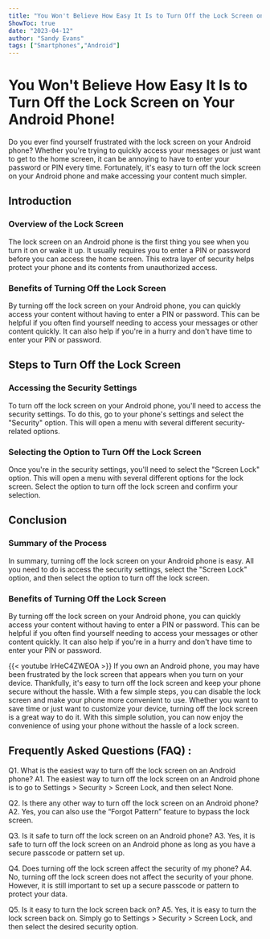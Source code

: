 ```yaml
---
title: "You Won't Believe How Easy It Is to Turn Off the Lock Screen on Your Android Phone!"
ShowToc: true 
date: "2023-04-12"
author: "Sandy Evans" 
tags: ["Smartphones","Android"]
---
```

# You Won't Believe How Easy It Is to Turn Off the Lock Screen on Your Android Phone! 

Do you ever find yourself frustrated with the lock screen on your Android phone? Whether you're trying to quickly access your messages or just want to get to the home screen, it can be annoying to have to enter your password or PIN every time. Fortunately, it's easy to turn off the lock screen on your Android phone and make accessing your content much simpler. 

## Introduction 

### Overview of the Lock Screen

The lock screen on an Android phone is the first thing you see when you turn it on or wake it up. It usually requires you to enter a PIN or password before you can access the home screen. This extra layer of security helps protect your phone and its contents from unauthorized access. 

### Benefits of Turning Off the Lock Screen

By turning off the lock screen on your Android phone, you can quickly access your content without having to enter a PIN or password. This can be helpful if you often find yourself needing to access your messages or other content quickly. It can also help if you're in a hurry and don't have time to enter your PIN or password. 

## Steps to Turn Off the Lock Screen 

### Accessing the Security Settings

To turn off the lock screen on your Android phone, you'll need to access the security settings. To do this, go to your phone's settings and select the "Security" option. This will open a menu with several different security-related options. 

### Selecting the Option to Turn Off the Lock Screen

Once you're in the security settings, you'll need to select the "Screen Lock" option. This will open a menu with several different options for the lock screen. Select the option to turn off the lock screen and confirm your selection. 

## Conclusion 

### Summary of the Process

In summary, turning off the lock screen on your Android phone is easy. All you need to do is access the security settings, select the "Screen Lock" option, and then select the option to turn off the lock screen. 

### Benefits of Turning Off the Lock Screen

By turning off the lock screen on your Android phone, you can quickly access your content without having to enter a PIN or password. This can be helpful if you often find yourself needing to access your messages or other content quickly. It can also help if you're in a hurry and don't have time to enter your PIN or password.

{{< youtube lrHeC4ZWEOA >}} 
If you own an Android phone, you may have been frustrated by the lock screen that appears when you turn on your device. Thankfully, it's easy to turn off the lock screen and keep your phone secure without the hassle. With a few simple steps, you can disable the lock screen and make your phone more convenient to use. Whether you want to save time or just want to customize your device, turning off the lock screen is a great way to do it. With this simple solution, you can now enjoy the convenience of using your phone without the hassle of a lock screen.

## Frequently Asked Questions (FAQ) :
Q1. What is the easiest way to turn off the lock screen on an Android phone?
A1. The easiest way to turn off the lock screen on an Android phone is to go to Settings > Security > Screen Lock, and then select None.

Q2. Is there any other way to turn off the lock screen on an Android phone?
A2. Yes, you can also use the “Forgot Pattern” feature to bypass the lock screen.

Q3. Is it safe to turn off the lock screen on an Android phone?
A3. Yes, it is safe to turn off the lock screen on an Android phone as long as you have a secure passcode or pattern set up.

Q4. Does turning off the lock screen affect the security of my phone?
A4. No, turning off the lock screen does not affect the security of your phone. However, it is still important to set up a secure passcode or pattern to protect your data.

Q5. Is it easy to turn the lock screen back on?
A5. Yes, it is easy to turn the lock screen back on. Simply go to Settings > Security > Screen Lock, and then select the desired security option.


